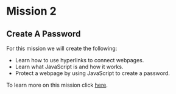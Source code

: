 # Mission 2 #

## Create A Password ##

For this mission we will create the following:

- Learn how to use hyperlinks to connect webpages.
- Learn what JavaScript is and how it works.
- Protect a webpage by using JavaScript to create a password.

To learn more on this mission click [here](https://getcodingkids.com/mission/mission-2/).
